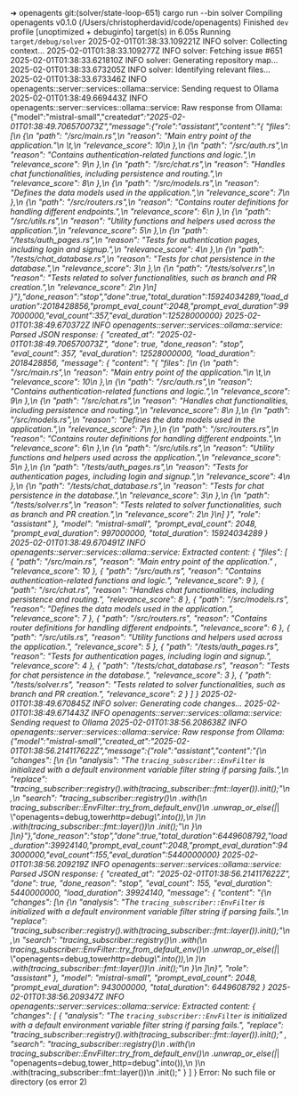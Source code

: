 ➜ openagents git:(solver/state-loop-651) cargo run --bin solver
Compiling openagents v0.1.0 (/Users/christopherdavid/code/openagents)
Finished `dev` profile [unoptimized + debuginfo] target(s) in 6.05s
Running `target/debug/solver`
2025-02-01T01:38:33.109221Z INFO solver: Collecting context...
2025-02-01T01:38:33.109277Z INFO solver: Fetching issue #651
2025-02-01T01:38:33.621810Z INFO solver: Generating repository map...
2025-02-01T01:38:33.673205Z INFO solver: Identifying relevant files...
2025-02-01T01:38:33.673346Z INFO openagents::server::services::ollama::service: Sending request to Ollama
2025-02-01T01:38:49.669443Z INFO openagents::server::services::ollama::service: Raw response from Ollama: {"model":"mistral-small","created*at":"2025-02-01T01:38:49.706570073Z","message":{"role":"assistant","content":"{ \"files\": [\n {\n \"path\": \"/src/main.rs\",\n \"reason\": \"Main entry point of the application.\"\n \t,\n \"relevance_score\": 10\n },\n {\n \"path\": \"/src/auth.rs\",\n \"reason\": \"Contains authentication-related functions and logic.\",\n \"relevance_score\": 9\n },\n {\n \"path\": \"/src/chat.rs\",\n \"reason\": \"Handles chat functionalities, including persistence and routing.\",\n \"relevance_score\": 8\n },\n {\n \"path\": \"/src/models.rs\",\n \"reason\": \"Defines the data models used in the application.\",\n \"relevance_score\": 7\n },\n {\n \"path\": \"/src/routers.rs\",\n \"reason\": \"Contains router definitions for handling different endpoints.\",\n \"relevance_score\": 6\n },\n {\n \"path\": \"/src/utils.rs\",\n \"reason\": \"Utility functions and helpers used across the application.\",\n \"relevance_score\": 5\n },\n {\n \"path\": \"/tests/auth_pages.rs\",\n \"reason\": \"Tests for authentication pages, including login and signup.\",\n \"relevance_score\": 4\n },\n {\n \"path\": \"/tests/chat_database.rs\",\n \"reason\": \"Tests for chat persistence in the database.\",\n \"relevance_score\": 3\n },\n {\n \"path\": \"/tests/solver.rs\",\n \"reason\": \"Tests related to solver functionalities, such as branch and PR creation.\",\n \"relevance_score\": 2\n }\n] }"},"done_reason":"stop","done":true,"total_duration":15924034289,"load_duration":2018428856,"prompt_eval_count":2048,"prompt_eval_duration":997000000,"eval_count":357,"eval_duration":12528000000}
2025-02-01T01:38:49.670372Z INFO openagents::server::services::ollama::service: Parsed JSON response: {
"created_at": "2025-02-01T01:38:49.706570073Z",
"done": true,
"done_reason": "stop",
"eval_count": 357,
"eval_duration": 12528000000,
"load_duration": 2018428856,
"message": {
"content": "{ \"files\": [\n {\n \"path\": \"/src/main.rs\",\n \"reason\": \"Main entry point of the application.\"\n \t,\n \"relevance_score\": 10\n },\n {\n \"path\": \"/src/auth.rs\",\n \"reason\": \"Contains authentication-related functions and logic.\",\n \"relevance_score\": 9\n },\n {\n \"path\": \"/src/chat.rs\",\n \"reason\": \"Handles chat functionalities, including persistence and routing.\",\n \"relevance_score\": 8\n },\n {\n \"path\": \"/src/models.rs\",\n \"reason\": \"Defines the data models used in the application.\",\n \"relevance_score\": 7\n },\n {\n \"path\": \"/src/routers.rs\",\n \"reason\": \"Contains router definitions for handling different endpoints.\",\n \"relevance_score\": 6\n },\n {\n \"path\": \"/src/utils.rs\",\n \"reason\": \"Utility functions and helpers used across the application.\",\n \"relevance_score\": 5\n },\n {\n \"path\": \"/tests/auth_pages.rs\",\n \"reason\": \"Tests for authentication pages, including login and signup.\",\n \"relevance_score\": 4\n },\n {\n \"path\": \"/tests/chat_database.rs\",\n \"reason\": \"Tests for chat persistence in the database.\",\n \"relevance_score\": 3\n },\n {\n \"path\": \"/tests/solver.rs\",\n \"reason\": \"Tests related to solver functionalities, such as branch and PR creation.\",\n \"relevance_score\": 2\n }\n] }",
"role": "assistant"
},
"model": "mistral-small",
"prompt_eval_count": 2048,
"prompt_eval_duration": 997000000,
"total_duration": 15924034289
}
2025-02-01T01:38:49.670491Z INFO openagents::server::services::ollama::service: Extracted content: { "files": [
{
"path": "/src/main.rs",
"reason": "Main entry point of the application."
,
"relevance_score": 10
},
{
"path": "/src/auth.rs",
"reason": "Contains authentication-related functions and logic.",
"relevance_score": 9
},
{
"path": "/src/chat.rs",
"reason": "Handles chat functionalities, including persistence and routing.",
"relevance_score": 8
},
{
"path": "/src/models.rs",
"reason": "Defines the data models used in the application.",
"relevance_score": 7
},
{
"path": "/src/routers.rs",
"reason": "Contains router definitions for handling different endpoints.",
"relevance_score": 6
},
{
"path": "/src/utils.rs",
"reason": "Utility functions and helpers used across the application.",
"relevance_score": 5
},
{
"path": "/tests/auth_pages.rs",
"reason": "Tests for authentication pages, including login and signup.",
"relevance_score": 4
},
{
"path": "/tests/chat_database.rs",
"reason": "Tests for chat persistence in the database.",
"relevance_score": 3
},
{
"path": "/tests/solver.rs",
"reason": "Tests related to solver functionalities, such as branch and PR creation.",
"relevance_score": 2
}
] }
2025-02-01T01:38:49.670845Z INFO solver: Generating code changes...
2025-02-01T01:38:49.671443Z INFO openagents::server::services::ollama::service: Sending request to Ollama
2025-02-01T01:38:56.208638Z INFO openagents::server::services::ollama::service: Raw response from Ollama: {"model":"mistral-small","created_at":"2025-02-01T01:38:56.214117622Z","message":{"role":"assistant","content":"{\n \"changes\": [\n {\n \"analysis\": \"The `tracing_subscriber::EnvFilter` is initialized with a default environment variable filter string if parsing fails.\",\n \"replace\": \"tracing_subscriber::registry().with(tracing_subscriber::fmt::layer()).init();\"\n ,\n \"search\": \"tracing_subscriber::registry()\\n .with(\\n tracing_subscriber::EnvFilter::try_from_default_env()\\n .unwrap_or_else(|*| \\\"openagents=debug,tower*http=debug\\\".into()),\\n )\\n .with(tracing_subscriber::fmt::layer())\\n .init();\"\n }\n ]\n}"},"done_reason":"stop","done":true,"total_duration":6449608792,"load_duration":39924140,"prompt_eval_count":2048,"prompt_eval_duration":943000000,"eval_count":155,"eval_duration":5440000000}
2025-02-01T01:38:56.209219Z INFO openagents::server::services::ollama::service: Parsed JSON response: {
"created_at": "2025-02-01T01:38:56.214117622Z",
"done": true,
"done_reason": "stop",
"eval_count": 155,
"eval_duration": 5440000000,
"load_duration": 39924140,
"message": {
"content": "{\n \"changes\": [\n {\n \"analysis\": \"The `tracing_subscriber::EnvFilter` is initialized with a default environment variable filter string if parsing fails.\",\n \"replace\": \"tracing_subscriber::registry().with(tracing_subscriber::fmt::layer()).init();\"\n ,\n \"search\": \"tracing_subscriber::registry()\\n .with(\\n tracing_subscriber::EnvFilter::try_from_default_env()\\n .unwrap_or_else(|*| \\\"openagents=debug,tower*http=debug\\\".into()),\\n )\\n .with(tracing_subscriber::fmt::layer())\\n .init();\"\n }\n ]\n}",
"role": "assistant"
},
"model": "mistral-small",
"prompt_eval_count": 2048,
"prompt_eval_duration": 943000000,
"total_duration": 6449608792
}
2025-02-01T01:38:56.209347Z INFO openagents::server::services::ollama::service: Extracted content: {
"changes": [
{
"analysis": "The `tracing_subscriber::EnvFilter` is initialized with a default environment variable filter string if parsing fails.",
"replace": "tracing_subscriber::registry().with(tracing_subscriber::fmt::layer()).init();"
,
"search": "tracing_subscriber::registry()\n .with(\n tracing_subscriber::EnvFilter::try_from_default_env()\n .unwrap_or_else(|*| \"openagents=debug,tower_http=debug\".into()),\n )\n .with(tracing_subscriber::fmt::layer())\n .init();"
}
]
}
Error: No such file or directory (os error 2)
